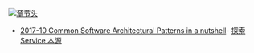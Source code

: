[![章节头](https://parg.co/UGo)](https://parg.co/b4z) 
  

- [2017-10 Common Software Architectural Patterns in a nutshell](https://parg.co/bD3)- [探索 Service 本源](http://q.infoqstatic.com/ppt/service-origin-exploration.pdf) 

